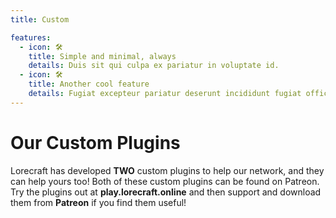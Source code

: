 ```yaml
---
title: Custom

features:
  - icon: 🛠️
    title: Simple and minimal, always
    details: Duis sit qui culpa ex pariatur in voluptate id.
  - icon: 🛠️
    title: Another cool feature
    details: Fugiat excepteur pariatur deserunt incididunt fugiat officia ex aliqua mollit laborum consequat duis mollit incididunt.
---
```


# Our Custom Plugins

Lorecraft has developed **TWO** custom plugins to help our network, and they can help yours too! Both of these custom plugins can be found on Patreon. Try the plugins out at **play.lorecraft.online** and then support and download them from **Patreon** if you find them useful!

<CustomFeature>
  <CustomFeatureBox 
    iconImg="./../images/logo.png"
    title="Bungee Essentials"
    text="Bungee Essentials is a modern set of network tools designed to help you help your communities!"
  />
  <CustomFeatureBox 
    iconImg="./../images/logo.png"
    title="Asset Brush"
    text="Asset Brush is a schematic selection, collection and management tool to let you build your own libraries of schematics!"
  />
</CustomFeature>
